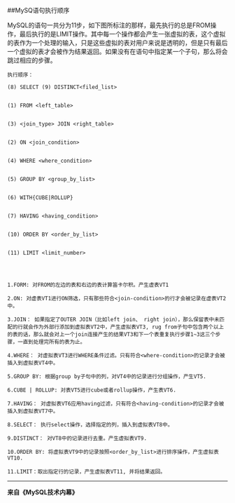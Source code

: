 

##MySQ语句执行顺序


MySQL的语句一共分为11步，如下图所标注的那样，最先执行的总是FROM操作，最后执行的是LIMIT操作。其中每一个操作都会产生一张虚拟的表，这个虚拟的表作为一个处理的输入，只是这些虚拟的表对用户来说是透明的，但是只有最后一个虚拟的表才会被作为结果返回。如果没有在语句中指定某一个子句，那么将会跳过相应的步骤。




    执行顺序：
    
    (8) SELECT (9) DISTINCT<filed_list>
    
    
    (1) FROM <left_table>
    
    
    (3) <join_type> JOIN <right_table>
    
    
    (2) ON <join_condition>
    
    
    (4) WHERE <where_condition>
    
    
    (5) GROUP BY <group_by_list>
    
    
    (6) WITH{CUBE|ROLLUP}
    
    
    (7) HAVING <having_condition>
    
    
    (10) ORDER BY <order_by_list>
    
    
    (11) LIMIT <limit_number>




    1.FORM: 对FROM的左边的表和右边的表计算笛卡尔积。产生虚表VT1

    2.ON: 对虚表VT1进行ON筛选，只有那些符合<join-condition>的行才会被记录在虚表VT2中。

    3.JOIN： 如果指定了OUTER JOIN（比如left join、 right join），那么保留表中未匹配的行就会作为外部行添加到虚拟表VT2中，产生虚拟表VT3, rug from子句中包含两个以上的表的话，那么就会对上一个join连接产生的结果VT3和下一个表重复执行步骤1~3这三个步骤，一直到处理完所有的表为止。

    4.WHERE： 对虚拟表VT3进行WHERE条件过滤。只有符合<where-condition>的记录才会被插入到虚拟表VT4中。

    5.GROUP BY: 根据group by子句中的列，对VT4中的记录进行分组操作，产生VT5.

    6.CUBE | ROLLUP: 对表VT5进行cube或者rollup操作，产生表VT6.

    7.HAVING： 对虚拟表VT6应用having过滤，只有符合<having-condition>的记录才会被 插入到虚拟表VT7中。

    8.SELECT： 执行select操作，选择指定的列，插入到虚拟表VT8中。

    9.DISTINCT： 对VT8中的记录进行去重。产生虚拟表VT9.

    10.ORDER BY: 将虚拟表VT9中的记录按照<order_by_list>进行排序操作，产生虚拟表VT10.

    11.LIMIT：取出指定行的记录，产生虚拟表VT11, 并将结果返回。



-----

**来自《MySQL技术内幕》**
